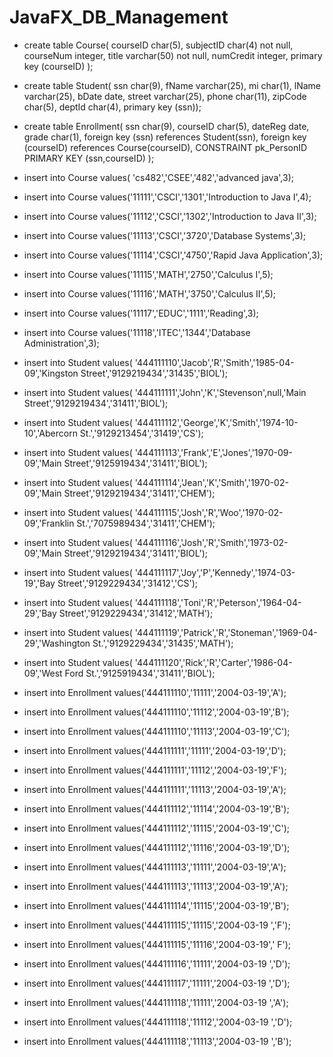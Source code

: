 # JavaFX_DB_Management

- create table Course(
  courseID char(5),
  subjectID char(4) not null, 
  courseNum integer,
  title varchar(50) not null,
  numCredit integer,
  primary key (courseID) );
  
- create table Student(
 ssn char(9),
 fName varchar(25),
 mi char(1),
 lName varchar(25),
 bDate date,
 street varchar(25),
 phone char(11),
 zipCode char(5),
 deptId char(4),
primary key (ssn));

- create table Enrollment(
 ssn char(9),
 courseID char(5),
 dateReg date, 
 grade char(1),
 foreign key (ssn) references Student(ssn),
 foreign key (courseID) references Course(courseID),
 CONSTRAINT pk_PersonID PRIMARY KEY (ssn,courseID) );
 
- insert into Course values( 'cs482','CSEE','482','advanced java',3);
- insert into Course values('11111','CSCI','1301','Introduction to Java I',4);
- insert into Course values('11112','CSCI','1302','Introduction to Java II',3);
- insert into Course values('11113','CSCI','3720','Database Systems',3);
- insert into Course values('11114','CSCI','4750','Rapid Java Application',3);
- insert into Course values('11115','MATH','2750','Calculus I',5);
- insert into Course values('11116','MATH','3750','Calculus II',5);
- insert into Course values('11117','EDUC','1111','Reading',3);
- insert into Course values('11118','ITEC','1344','Database Administration',3);


- insert into Student values( '444111110','Jacob','R','Smith','1985-04-09','Kingston Street','9129219434','31435','BIOL');
- insert into Student values( '444111111','John','K','Stevenson',null,'Main Street','9129219434','31411','BIOL');
- insert into Student values( '444111112','George','K','Smith','1974-10-10','Abercorn St.','9129213454','31419','CS');
- insert into Student values( '444111113','Frank','E','Jones','1970-09-09','Main Street','9125919434','31411','BIOL');
- insert into Student values( '444111114','Jean','K','Smith','1970-02-09','Main Street','9129219434','31411','CHEM');
- insert into Student values( '444111115','Josh','R','Woo','1970-02-09','Franklin St.','7075989434','31411','CHEM');
- insert into Student values( '444111116','Josh','R','Smith','1973-02-09','Main Street','9129219434','31411','BIOL');
- insert into Student values( '444111117','Joy','P','Kennedy','1974-03-19','Bay Street','9129229434','31412','CS');
- insert into Student values( '444111118','Toni','R','Peterson','1964-04-29','Bay Street','9129229434','31412','MATH');
- insert into Student values( '444111119','Patrick','R','Stoneman','1969-04-29','Washington St.','9129229434','31435','MATH');
- insert into Student values( '444111120','Rick','R','Carter','1986-04-09','West Ford St.','9125919434','31411','BIOL');

- insert into Enrollment values('444111110','11111','2004-03-19','A');
- insert into Enrollment values('444111110','11112','2004-03-19','B');
- insert into Enrollment values('444111110','11113','2004-03-19','C');
- insert into Enrollment values('444111111','11111','2004-03-19','D');
- insert into Enrollment values('444111111','11112','2004-03-19','F');
- insert into Enrollment values('444111111','11113','2004-03-19','A');
- insert into Enrollment values('444111112','11114','2004-03-19','B');
- insert into Enrollment values('444111112','11115','2004-03-19','C');
- insert into Enrollment values('444111112','11116','2004-03-19','D');
- insert into Enrollment values('444111113','11111','2004-03-19','A');
- insert into Enrollment values('444111113','11113','2004-03-19','A');
- insert into Enrollment values('444111114','11115','2004-03-19','B');
- insert into Enrollment values('444111115','11115','2004-03-19 ','F');
- insert into Enrollment values('444111115','11116','2004-03-19',' F');
- insert into Enrollment values('444111116','11111','2004-03-19 ','D');
- insert into Enrollment values('444111117','11111','2004-03-19 ','D');
- insert into Enrollment values('444111118','11111','2004-03-19 ','A');
- insert into Enrollment values('444111118','11112','2004-03-19 ','D');
- insert into Enrollment values('444111118','11113','2004-03-19 ','B'); 
